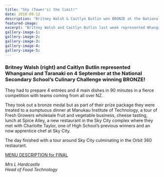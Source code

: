 ```yaml
---
title: "Sky (Tower's) the limit!"
date: 2018-09-12
description: "Britney Walsh & Caitlyn Butlin won BRONZE at the National Secondary Schoolâ€™s Culinary Challenge in Auckland..."
featured-image: 
excerpt: "Britney Walsh and Caitlyn Butlin last week represented Whanganui & Taranaki at the National Secondary Schoolâ€™s Culinary Challenge winning BRONZE!"
gallery-image-1: 
gallery-image-2: 
gallery-image-3: 
gallery-image-4: 
gallery-image-5: 
---
```


<h3>Britney Walsh (right) and Caitlyn Butlin represented Whanganui and Taranaki on 4 September at the National Secondary School&rsquo;s Culinary Challenge winning BRONZE!</h3>
<p>They had to prepare 4 entr<span>&eacute;</span>es and 4 main dishes in 90 minutes in a fierce competition with teams coming from all over NZ.</p>
<p>They took out a bronze medal but as part of their prize package they were treated to a sumptuous dinner at Manukau Institute of Technology, a tour of Fresh Growers wholesale fruit and vegetable business, cheese tasting, lunch at Spice Alley, a new restaurant in the Sky City complex where they met with Charlotte Taylor, one of High School&rsquo;s previous winners and an now apprentice chef at Sky City.</p>
<p>The day finished with a tour around Sky City culminating in the Orbit 360 restaurant.</p>
<p><a href="http://c1940652.r52.cf0.rackcdn.com/5b9850e4ff2a7c29650002e0/FINAL-NSSCC-Menu-Card-2018-(Autosaved).pdf">MENU DESCRIPTION for FINAL</a></p>
<p><em>Mrs L Hardcastle</em><br /><em>Head of Food Technology</em></p>


